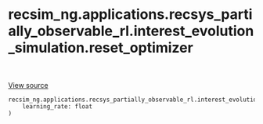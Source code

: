 <div itemscope itemtype="http://developers.google.com/ReferenceObject">
<meta itemprop="name" content="recsim_ng.applications.recsys_partially_observable_rl.interest_evolution_simulation.reset_optimizer" />
<meta itemprop="path" content="Stable" />
</div>

# recsim_ng.applications.recsys_partially_observable_rl.interest_evolution_simulation.reset_optimizer

<!-- Insert buttons and diff -->

<table class="tfo-notebook-buttons tfo-api nocontent" align="left">

</table>

<a target="_blank" href="https://github.com/google-research/recsim_ng/tree/master/recsim_ng/applications/recsys_partially_observable_rl/interest_evolution_simulation.py">View
source</a>

<pre class="devsite-click-to-copy prettyprint lang-py tfo-signature-link">
<code>recsim_ng.applications.recsys_partially_observable_rl.interest_evolution_simulation.reset_optimizer(
    learning_rate: float
)
</code></pre>

<!-- Placeholder for "Used in" -->

